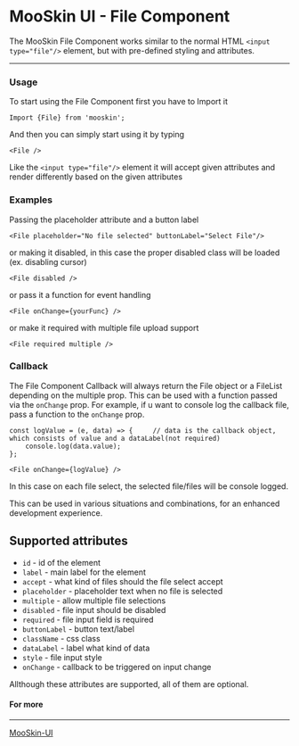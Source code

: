 # MooSkin UI - File Component

The MooSkin File Component works similar to the normal HTML `<input type="file"/>` element, but with pre-defined styling and attributes.

___

### Usage

To start using the File Component first you have to Import it

```
Import {File} from 'mooskin';
```

And then you can simply start using it by typing

```
<File />
```

Like the `<input type="file"/>` element it will accept given attributes and render differently based on the given attributes

### Examples

Passing the placeholder attribute and a button label

```
<File placeholder="No file selected" buttonLabel="Select File"/>
```

or making it disabled, in this case the proper disabled class will be loaded (ex. disabling cursor)

```
<File disabled />
```

or pass it a function for event handling

```
<File onChange={yourFunc} />
```

or make it required with multiple file upload support

```
<File required multiple />
```

### Callback

The File Component Callback will always return the File object or a FileList depending on the multiple prop. This can be used with a function passed via the `onChange` prop. For example, if u want to console log the callback file, pass a function to the `onChange` prop.

```
const logValue = (e, data) => {     // data is the callback object, which consists of value and a dataLabel(not required)
    console.log(data.value);
};

<File onChange={logValue} />
```
In this case on each file select, the selected file/files will be console logged.

This can be used in various situations and combinations, for an enhanced development experience.

<div class="playground-doc">

## Supported attributes 

* `id` - id of the element
* `label` - main label for the element
* `accept` - what kind of files should the file select accept
* `placeholder` - placeholder text when no file is selected
* `multiple` - allow multiple file selections
* `disabled` - file input should be disabled
* `required` - file input field is required
* `buttonLabel` - button text/label
* `className` - css class
* `dataLabel` - label what kind of data 
* `style` - file input style
* `onChange` - callback to be triggered on input change

</div>

Allthough these attributes are supported, all of them are optional.

#### For more

___

[MooSkin-UI](https://github.com/moosend/mooskin-ui)